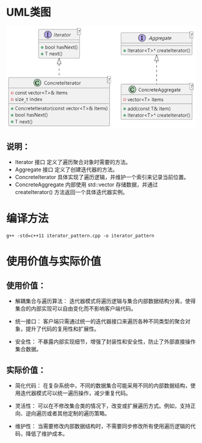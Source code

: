 # UML类图
![alt text](image.png)

## 说明：
- Iterator 接口 定义了遍历聚合对象时需要的方法。
- Aggregate 接口 定义了创建迭代器的方法。
- ConcreteIterator 具体实现了遍历逻辑，并维护一个索引来记录当前位置。
- ConcreteAggregate 内部使用 std::vector 存储数据，并通过 createIterator() 方法返回一个具体迭代器实例。

# 编译方法
```
g++ -std=c++11 iterator_pattern.cpp -o iterator_pattern

```

# 使用价值与实际价值
## 使用价值：
- 解耦集合与遍历算法： 迭代器模式将遍历逻辑与集合内部数据结构分离，使得集合的内部实现可以自由变化而不影响客户端代码。

- 统一接口： 客户端只需通过统一的迭代器接口来遍历各种不同类型的聚合对象，提升了代码的复用性和扩展性。

- 安全性： 不暴露内部实现细节，增强了封装性和安全性，防止了外部直接操作集合数据。

## 实际价值：
- 简化代码： 在复杂系统中，不同的数据集合可能采用不同的内部数据结构，使用迭代器模式可以统一遍历操作，减少重复代码。

- 灵活性： 可以在不修改集合类的情况下，改变或扩展遍历方式。例如，支持正向、逆向遍历或者其他定制的遍历策略。

- 维护性： 当需要修改内部数据结构时，不需要同步修改所有使用遍历逻辑的代码，降低了维护成本。
